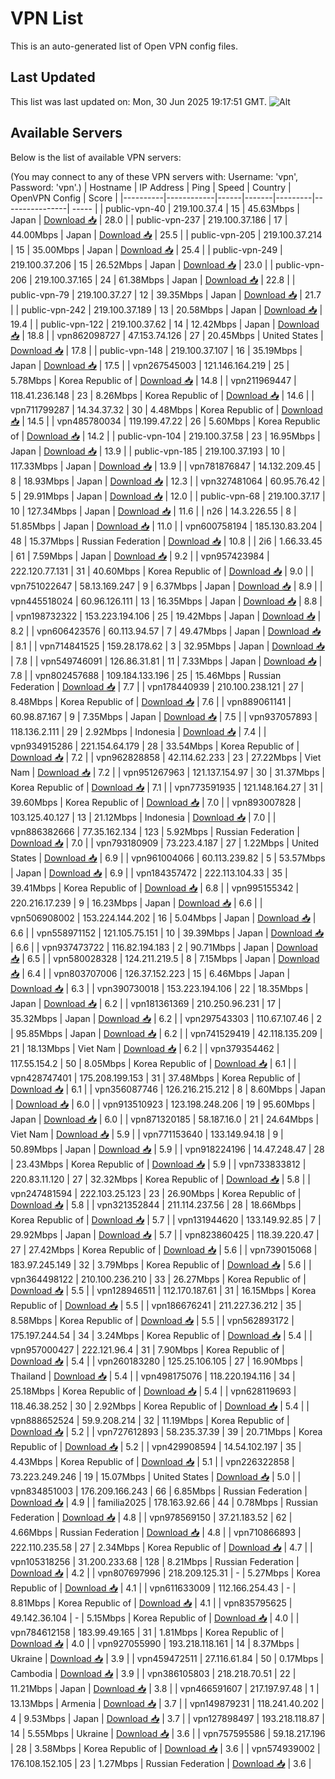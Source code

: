 # VPN List

This is an auto-generated list of Open VPN config files.

## Last Updated

This list was last updated on: Mon, 30 Jun 2025 19:17:51 GMT.
![Alt](https://repobeats.axiom.co/api/embed/186b98318ef1479477931607c1ad7d823f12451f.svg "Repobeats analytics image")

## Available Servers

Below is the list of available VPN servers:

(You may connect to any of these VPN servers with: Username: 'vpn', Password: 'vpn'.)
| Hostname | IP Address | Ping | Speed | Country | OpenVPN Config | Score |
|----------|------------|------|-------|---------|----------------| ----- |
| public-vpn-40 | 219.100.37.4 | 15 | 45.63Mbps | Japan | [Download 📥](./configs/server_0_JP.ovpn) | 28.0 |
| public-vpn-237 | 219.100.37.186 | 17 | 44.00Mbps | Japan | [Download 📥](./configs/server_1_JP.ovpn) | 25.5 |
| public-vpn-205 | 219.100.37.214 | 15 | 35.00Mbps | Japan | [Download 📥](./configs/server_2_JP.ovpn) | 25.4 |
| public-vpn-249 | 219.100.37.206 | 15 | 26.52Mbps | Japan | [Download 📥](./configs/server_3_JP.ovpn) | 23.0 |
| public-vpn-206 | 219.100.37.165 | 24 | 61.38Mbps | Japan | [Download 📥](./configs/server_4_JP.ovpn) | 22.8 |
| public-vpn-79 | 219.100.37.27 | 12 | 39.35Mbps | Japan | [Download 📥](./configs/server_5_JP.ovpn) | 21.7 |
| public-vpn-242 | 219.100.37.189 | 13 | 20.58Mbps | Japan | [Download 📥](./configs/server_6_JP.ovpn) | 19.4 |
| public-vpn-122 | 219.100.37.62 | 14 | 12.42Mbps | Japan | [Download 📥](./configs/server_7_JP.ovpn) | 18.8 |
| vpn862098727 | 47.153.74.126 | 27 | 20.45Mbps | United States | [Download 📥](./configs/server_8_US.ovpn) | 17.8 |
| public-vpn-148 | 219.100.37.107 | 16 | 35.19Mbps | Japan | [Download 📥](./configs/server_9_JP.ovpn) | 17.5 |
| vpn267545003 | 121.146.164.219 | 25 | 5.78Mbps | Korea Republic of | [Download 📥](./configs/server_10_KR.ovpn) | 14.8 |
| vpn211969447 | 118.41.236.148 | 23 | 8.26Mbps | Korea Republic of | [Download 📥](./configs/server_11_KR.ovpn) | 14.6 |
| vpn711799287 | 14.34.37.32 | 30 | 4.48Mbps | Korea Republic of | [Download 📥](./configs/server_12_KR.ovpn) | 14.5 |
| vpn485780034 | 119.199.47.22 | 26 | 5.60Mbps | Korea Republic of | [Download 📥](./configs/server_13_KR.ovpn) | 14.2 |
| public-vpn-104 | 219.100.37.58 | 23 | 16.95Mbps | Japan | [Download 📥](./configs/server_14_JP.ovpn) | 13.9 |
| public-vpn-185 | 219.100.37.193 | 10 | 117.33Mbps | Japan | [Download 📥](./configs/server_15_JP.ovpn) | 13.9 |
| vpn781876847 | 14.132.209.45 | 8 | 18.93Mbps | Japan | [Download 📥](./configs/server_16_JP.ovpn) | 12.3 |
| vpn327481064 | 60.95.76.42 | 5 | 29.91Mbps | Japan | [Download 📥](./configs/server_17_JP.ovpn) | 12.0 |
| public-vpn-68 | 219.100.37.17 | 10 | 127.34Mbps | Japan | [Download 📥](./configs/server_18_JP.ovpn) | 11.6 |
| n26 | 14.3.226.55 | 8 | 51.85Mbps | Japan | [Download 📥](./configs/server_19_JP.ovpn) | 11.0 |
| vpn600758194 | 185.130.83.204 | 48 | 15.37Mbps | Russian Federation | [Download 📥](./configs/server_20_RU.ovpn) | 10.8 |
| 2i6 | 1.66.33.45 | 61 | 7.59Mbps | Japan | [Download 📥](./configs/server_21_JP.ovpn) | 9.2 |
| vpn957423984 | 222.120.77.131 | 31 | 40.60Mbps | Korea Republic of | [Download 📥](./configs/server_22_KR.ovpn) | 9.0 |
| vpn751022647 | 58.13.169.247 | 9 | 6.37Mbps | Japan | [Download 📥](./configs/server_23_JP.ovpn) | 8.9 |
| vpn445518024 | 60.96.126.111 | 13 | 16.35Mbps | Japan | [Download 📥](./configs/server_24_JP.ovpn) | 8.8 |
| vpn198732322 | 153.223.194.106 | 25 | 19.42Mbps | Japan | [Download 📥](./configs/server_25_JP.ovpn) | 8.2 |
| vpn606423576 | 60.113.94.57 | 7 | 49.47Mbps | Japan | [Download 📥](./configs/server_26_JP.ovpn) | 8.1 |
| vpn714841525 | 159.28.178.62 | 3 | 32.95Mbps | Japan | [Download 📥](./configs/server_27_JP.ovpn) | 7.8 |
| vpn549746091 | 126.86.31.81 | 11 | 7.33Mbps | Japan | [Download 📥](./configs/server_28_JP.ovpn) | 7.8 |
| vpn802457688 | 109.184.133.196 | 25 | 15.46Mbps | Russian Federation | [Download 📥](./configs/server_29_RU.ovpn) | 7.7 |
| vpn178440939 | 210.100.238.121 | 27 | 8.48Mbps | Korea Republic of | [Download 📥](./configs/server_30_KR.ovpn) | 7.6 |
| vpn889061141 | 60.98.87.167 | 9 | 7.35Mbps | Japan | [Download 📥](./configs/server_31_JP.ovpn) | 7.5 |
| vpn937057893 | 118.136.2.111 | 29 | 2.92Mbps | Indonesia | [Download 📥](./configs/server_32_ID.ovpn) | 7.4 |
| vpn934915286 | 221.154.64.179 | 28 | 33.54Mbps | Korea Republic of | [Download 📥](./configs/server_33_KR.ovpn) | 7.2 |
| vpn962828858 | 42.114.62.233 | 23 | 27.22Mbps | Viet Nam | [Download 📥](./configs/server_34_VN.ovpn) | 7.2 |
| vpn951267963 | 121.137.154.97 | 30 | 31.37Mbps | Korea Republic of | [Download 📥](./configs/server_35_KR.ovpn) | 7.1 |
| vpn773591935 | 121.148.164.27 | 31 | 39.60Mbps | Korea Republic of | [Download 📥](./configs/server_36_KR.ovpn) | 7.0 |
| vpn893007828 | 103.125.40.127 | 13 | 21.12Mbps | Indonesia | [Download 📥](./configs/server_37_ID.ovpn) | 7.0 |
| vpn886382666 | 77.35.162.134 | 123 | 5.92Mbps | Russian Federation | [Download 📥](./configs/server_38_RU.ovpn) | 7.0 |
| vpn793180909 | 73.223.4.187 | 27 | 1.22Mbps | United States | [Download 📥](./configs/server_39_US.ovpn) | 6.9 |
| vpn961004066 | 60.113.239.82 | 5 | 53.57Mbps | Japan | [Download 📥](./configs/server_40_JP.ovpn) | 6.9 |
| vpn184357472 | 222.113.104.33 | 35 | 39.41Mbps | Korea Republic of | [Download 📥](./configs/server_41_KR.ovpn) | 6.8 |
| vpn995155342 | 220.216.17.239 | 9 | 16.23Mbps | Japan | [Download 📥](./configs/server_42_JP.ovpn) | 6.6 |
| vpn506908002 | 153.224.144.202 | 16 | 5.04Mbps | Japan | [Download 📥](./configs/server_43_JP.ovpn) | 6.6 |
| vpn558971152 | 121.105.75.151 | 10 | 39.39Mbps | Japan | [Download 📥](./configs/server_44_JP.ovpn) | 6.6 |
| vpn937473722 | 116.82.194.183 | 2 | 90.71Mbps | Japan | [Download 📥](./configs/server_45_JP.ovpn) | 6.5 |
| vpn580028328 | 124.211.219.5 | 8 | 7.15Mbps | Japan | [Download 📥](./configs/server_46_JP.ovpn) | 6.4 |
| vpn803707006 | 126.37.152.223 | 15 | 6.46Mbps | Japan | [Download 📥](./configs/server_47_JP.ovpn) | 6.3 |
| vpn390730018 | 153.223.194.106 | 22 | 18.35Mbps | Japan | [Download 📥](./configs/server_48_JP.ovpn) | 6.2 |
| vpn181361369 | 210.250.96.231 | 17 | 35.32Mbps | Japan | [Download 📥](./configs/server_49_JP.ovpn) | 6.2 |
| vpn297543303 | 110.67.107.46 | 2 | 95.85Mbps | Japan | [Download 📥](./configs/server_50_JP.ovpn) | 6.2 |
| vpn741529419 | 42.118.135.209 | 21 | 18.13Mbps | Viet Nam | [Download 📥](./configs/server_51_VN.ovpn) | 6.2 |
| vpn379354462 | 117.55.154.2 | 50 | 8.05Mbps | Korea Republic of | [Download 📥](./configs/server_52_KR.ovpn) | 6.1 |
| vpn428747401 | 175.208.199.153 | 31 | 37.48Mbps | Korea Republic of | [Download 📥](./configs/server_53_KR.ovpn) | 6.1 |
| vpn356087746 | 126.216.215.212 | 8 | 8.60Mbps | Japan | [Download 📥](./configs/server_54_JP.ovpn) | 6.0 |
| vpn913510923 | 123.198.248.206 | 19 | 95.60Mbps | Japan | [Download 📥](./configs/server_55_JP.ovpn) | 6.0 |
| vpn871320185 | 58.187.16.0 | 21 | 24.64Mbps | Viet Nam | [Download 📥](./configs/server_56_VN.ovpn) | 5.9 |
| vpn771153640 | 133.149.94.18 | 9 | 50.89Mbps | Japan | [Download 📥](./configs/server_57_JP.ovpn) | 5.9 |
| vpn918224196 | 14.47.248.47 | 28 | 23.43Mbps | Korea Republic of | [Download 📥](./configs/server_58_KR.ovpn) | 5.9 |
| vpn733833812 | 220.83.11.120 | 27 | 32.32Mbps | Korea Republic of | [Download 📥](./configs/server_59_KR.ovpn) | 5.8 |
| vpn247481594 | 222.103.25.123 | 23 | 26.90Mbps | Korea Republic of | [Download 📥](./configs/server_60_KR.ovpn) | 5.8 |
| vpn321352844 | 211.114.237.56 | 28 | 18.66Mbps | Korea Republic of | [Download 📥](./configs/server_61_KR.ovpn) | 5.7 |
| vpn131944620 | 133.149.92.85 | 7 | 29.92Mbps | Japan | [Download 📥](./configs/server_62_JP.ovpn) | 5.7 |
| vpn823860425 | 118.39.220.47 | 27 | 27.42Mbps | Korea Republic of | [Download 📥](./configs/server_63_KR.ovpn) | 5.6 |
| vpn739015068 | 183.97.245.149 | 32 | 3.79Mbps | Korea Republic of | [Download 📥](./configs/server_64_KR.ovpn) | 5.6 |
| vpn364498122 | 210.100.236.210 | 33 | 26.27Mbps | Korea Republic of | [Download 📥](./configs/server_65_KR.ovpn) | 5.5 |
| vpn128946511 | 112.170.187.61 | 31 | 16.15Mbps | Korea Republic of | [Download 📥](./configs/server_66_KR.ovpn) | 5.5 |
| vpn186676241 | 211.227.36.212 | 35 | 8.58Mbps | Korea Republic of | [Download 📥](./configs/server_67_KR.ovpn) | 5.5 |
| vpn562893172 | 175.197.244.54 | 34 | 3.24Mbps | Korea Republic of | [Download 📥](./configs/server_68_KR.ovpn) | 5.4 |
| vpn957000427 | 222.121.96.4 | 31 | 7.90Mbps | Korea Republic of | [Download 📥](./configs/server_69_KR.ovpn) | 5.4 |
| vpn260183280 | 125.25.106.105 | 27 | 16.90Mbps | Thailand | [Download 📥](./configs/server_70_TH.ovpn) | 5.4 |
| vpn498175076 | 118.220.194.116 | 34 | 25.18Mbps | Korea Republic of | [Download 📥](./configs/server_71_KR.ovpn) | 5.4 |
| vpn628119693 | 118.46.38.252 | 30 | 2.92Mbps | Korea Republic of | [Download 📥](./configs/server_72_KR.ovpn) | 5.4 |
| vpn888652524 | 59.9.208.214 | 32 | 11.19Mbps | Korea Republic of | [Download 📥](./configs/server_73_KR.ovpn) | 5.2 |
| vpn727612893 | 58.235.37.39 | 39 | 20.71Mbps | Korea Republic of | [Download 📥](./configs/server_74_KR.ovpn) | 5.2 |
| vpn429908594 | 14.54.102.197 | 35 | 4.43Mbps | Korea Republic of | [Download 📥](./configs/server_75_KR.ovpn) | 5.1 |
| vpn226322858 | 73.223.249.246 | 19 | 15.07Mbps | United States | [Download 📥](./configs/server_76_US.ovpn) | 5.0 |
| vpn834851003 | 176.209.166.243 | 66 | 6.85Mbps | Russian Federation | [Download 📥](./configs/server_77_RU.ovpn) | 4.9 |
| familia2025 | 178.163.92.66 | 44 | 0.78Mbps | Russian Federation | [Download 📥](./configs/server_78_RU.ovpn) | 4.8 |
| vpn978569150 | 37.21.183.52 | 62 | 4.66Mbps | Russian Federation | [Download 📥](./configs/server_79_RU.ovpn) | 4.8 |
| vpn710866893 | 222.110.235.58 | 27 | 2.34Mbps | Korea Republic of | [Download 📥](./configs/server_80_KR.ovpn) | 4.7 |
| vpn105318256 | 31.200.233.68 | 128 | 8.21Mbps | Russian Federation | [Download 📥](./configs/server_81_RU.ovpn) | 4.2 |
| vpn807697996 | 218.209.125.31 | - | 5.27Mbps | Korea Republic of | [Download 📥](./configs/server_82_KR.ovpn) | 4.1 |
| vpn611633009 | 112.166.254.43 | - | 8.81Mbps | Korea Republic of | [Download 📥](./configs/server_83_KR.ovpn) | 4.1 |
| vpn835795625 | 49.142.36.104 | - | 5.15Mbps | Korea Republic of | [Download 📥](./configs/server_84_KR.ovpn) | 4.0 |
| vpn784612158 | 183.99.49.165 | 31 | 1.81Mbps | Korea Republic of | [Download 📥](./configs/server_85_KR.ovpn) | 4.0 |
| vpn927055990 | 193.218.118.161 | 14 | 8.37Mbps | Ukraine | [Download 📥](./configs/server_86_UA.ovpn) | 3.9 |
| vpn459472511 | 27.116.61.84 | 50 | 0.17Mbps | Cambodia | [Download 📥](./configs/server_87_KH.ovpn) | 3.9 |
| vpn386105803 | 218.218.70.51 | 22 | 11.21Mbps | Japan | [Download 📥](./configs/server_88_JP.ovpn) | 3.8 |
| vpn466591607 | 217.197.97.48 | 1 | 13.13Mbps | Armenia | [Download 📥](./configs/server_89_AM.ovpn) | 3.7 |
| vpn149879231 | 118.241.40.202 | 4 | 9.53Mbps | Japan | [Download 📥](./configs/server_90_JP.ovpn) | 3.7 |
| vpn127898497 | 193.218.118.87 | 14 | 5.55Mbps | Ukraine | [Download 📥](./configs/server_91_UA.ovpn) | 3.6 |
| vpn757595586 | 59.18.217.196 | 28 | 3.58Mbps | Korea Republic of | [Download 📥](./configs/server_92_KR.ovpn) | 3.6 |
| vpn574939002 | 176.108.152.105 | 23 | 1.27Mbps | Russian Federation | [Download 📥](./configs/server_93_RU.ovpn) | 3.6 |
